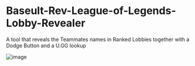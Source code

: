# Baseult-Rev-League-of-Legends-Lobby-Revealer
A tool that reveals the Teammates names in Ranked Lobbies together with a Dodge Button and a U.GG lookup

![image](https://i.imgur.com/h7lzgwY.png)
